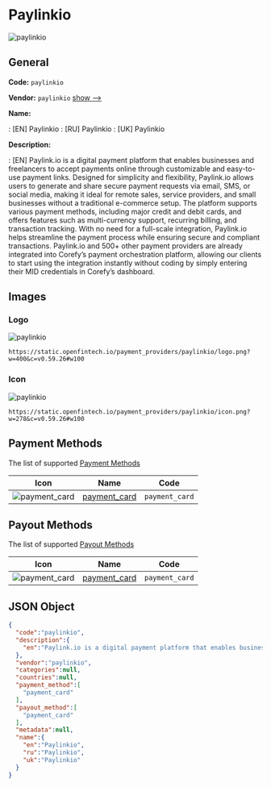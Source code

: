 
# Paylinkio 
![paylinkio](https://static.openfintech.io/payment_providers/paylinkio/logo.png?w=400&c=v0.59.26#w100)  

## General 
 
**Code:** `paylinkio` 
 
**Vendor:** `paylinkio` [show -->](/vendors/paylinkio/) 
 
**Name:** 
 
:	[EN] Paylinkio 
:	[RU] Paylinkio 
:	[UK] Paylinkio 
 
**Description:** 
 
: [EN] Paylink.io is a digital payment platform that enables businesses and freelancers to accept payments online through customizable and easy-to-use payment links. Designed for simplicity and flexibility, Paylink.io allows users to generate and share secure payment requests via email, SMS, or social media, making it ideal for remote sales, service providers, and small businesses without a traditional e-commerce setup. The platform supports various payment methods, including major credit and debit cards, and offers features such as multi-currency support, recurring billing, and transaction tracking. With no need for a full-scale integration, Paylink.io helps streamline the payment process while ensuring secure and compliant transactions. Paylink.io and 500+ other payment providers are already integrated into Corefy’s payment orchestration platform, allowing our clients to start using the integration instantly without coding by simply entering their MID credentials in Corefy’s dashboard. 
 

## Images 

### Logo 
 
![paylinkio](https://static.openfintech.io/payment_providers/paylinkio/logo.png?w=400&c=v0.59.26#w100)  

```
https://static.openfintech.io/payment_providers/paylinkio/logo.png?w=400&c=v0.59.26#w100
```  

### Icon 
 
![paylinkio](https://static.openfintech.io/payment_providers/paylinkio/icon.png?w=278&c=v0.59.26#w100)  

```
https://static.openfintech.io/payment_providers/paylinkio/icon.png?w=278&c=v0.59.26#w100
```  

## Payment Methods 
 
The list of supported [Payment Methods](/payment-methods/) 

|Icon|Name|Code| 
|:---:|:---:|:---:| 
|![payment_card](https://static.openfintech.io/payment_methods/payment_card/icon.svg?w=278&c=v0.59.26#w100) |[payment_card](/payment-methods/payment_card/)|`payment_card`| 
 

## Payout Methods 
 
The list of supported [Payout Methods](/payout-methods/) 

|Icon|Name|Code| 
|:---:|:---:|:---:| 
|![payment_card](https://static.openfintech.io/payout_methods/payment_card/icon.svg?w=278&c=v0.59.26#w40) |[payment_card](payout-methodspayment_card/)|`payment_card`| 
 

## JSON Object 

```json
{
  "code":"paylinkio",
  "description":{
    "en":"Paylink.io is a digital payment platform that enables businesses and freelancers to accept payments online through customizable and easy-to-use payment links. Designed for simplicity and flexibility, Paylink.io allows users to generate and share secure payment requests via email, SMS, or social media, making it ideal for remote sales, service providers, and small businesses without a traditional e-commerce setup. The platform supports various payment methods, including major credit and debit cards, and offers features such as multi-currency support, recurring billing, and transaction tracking. With no need for a full-scale integration, Paylink.io helps streamline the payment process while ensuring secure and compliant transactions. Paylink.io and 500+ other payment providers are already integrated into Corefy\u2019s payment orchestration platform, allowing our clients to start using the integration instantly without coding by simply entering their MID credentials in Corefy\u2019s dashboard."
  },
  "vendor":"paylinkio",
  "categories":null,
  "countries":null,
  "payment_method":[
    "payment_card"
  ],
  "payout_method":[
    "payment_card"
  ],
  "metadata":null,
  "name":{
    "en":"Paylinkio",
    "ru":"Paylinkio",
    "uk":"Paylinkio"
  }
}
```  
